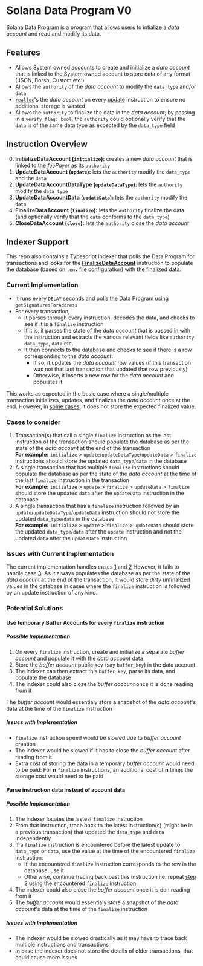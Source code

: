 # Solana Data Program V0

Solana Data Program is a program that allows users to intialize a _data account_ and read and modify its data.

## Features

- Allows System owned accounts to create and initialize a _data account_ that is linked to the System owned account to store data of any format (JSON, Borsh, Custom etc.)
- Allows the `authority` of the _data account_ to modify the `data_type` and/or `data`
- [`realloc`](https://docs.rs/solana-sdk/latest/solana_sdk/account_info/struct.AccountInfo.html#method.realloc)'s the _data account_ on every [update](#instruction-overview) instruction to ensure no additional storage is wasted
- Allows the `authority` to finalize the data in the _data account_; by passing in a `verify_flag: bool`, the `authority` could optionally verify that the `data` is of the same data type as expected by the `data_type` field

## Instruction Overview

0. **InitializeDataAccount (`initialize`):** creates a new _data account_ that is linked to the _feePayer_ as its `authority`
1. **UpdateDataAccount (`update`):** lets the `authority` modify the `data_type` and the `data`
2. **UpdateDataAccountDataType (`updateDataType`):** lets the `authority` modify the `data_type`
3. **UpdateDataAccountData (`updateData`):** lets the `authority` modify the `data`
4. **FinalizeDataAccount (`finalize`):** lets the `authority` finalize the data (and optionally verify that the `data` conforms to the `data_type`)
5. **CloseDataAccount (`close`):** lets the `authority` close the _data account_

## Indexer Support

This repo also contains a Typescript indexer that polls the Data Program for transactions and looks for the [**FinalizeDataAccount**](#instruction-overview) instruction to populate the database (based on `.env` file configuration) with the finalized data.

### Current Implementation

- It runs every `DELAY` seconds and polls the Data Program using `getSignaturesForAddress`
- For every transaction,
  - It parses through every instruction, decodes the data, and checks to see if it is a `finalize` instruction
  - If it is, it parses the state of the _data account_ that is passed in with the instruction and extracts the various relevant fields like `authority`, `data_type`, `data` etc.
  - It then connects to the database and checks to see if there is a row corresponding to the _data account_:
    - If so, it updates the _data account_ row values (if this transaction was not that last transaction that updated that row previously)
    - Otherwise, it inserts a new row for the _data account_ and populates it

This works as expected in the basic case where a single/multiple transaction initializes, updates, and finalizes the _data account_ once at the end.
However, in [some cases](#issues-with-current-implementation), it does not store the expected finalized value.

### Cases to consider

1. <a name="case-1"></a> Transaction(s) that call a single `finalize` instruction as the last instruction of the transaction should populate the database as per the state of the _data account_ at the end of the transaction
   <br>**For example:** `initialize` > `update`/`updateDataType`/`updateData` > `finalize` instructions should store the updated `data_type`/`data` in the database
2. <a name="case-2"></a> A single transaction that has multiple `finalize` instructions should populate the database as per the state of the _data account_ at the time of the last `finalize` instruction in the transaction
   <br>**For example:** `initialize` > `update` > `finalize` > `updateData` > `finalize` should store the updated `data` after the `updateData` instruction in the database
3. <a name="case-3"></a> A single transaction that has a `finalize` instruction followed by an `update`/`updateDataType`/`updateData` instruction should not store the updated `data_type`/`data` in the database
   <br>**For example:** `initialize` > `update` > `finalize` > `updateData` should store the updated `data_type`/`data` after the `update` instruction and not the updated `data` after the `updateData` instruction

### Issues with Current Implementation

The current implementation handles cases [1](#case-1) and [2](#case-2)
However, it fails to handle case [3](#case-3). As it always populates the database as per the state of the _data account_ at the end of the transaction, it would store _dirty_ unfinalized values in the database in cases where the `finalize` instruction is followed by an update instruction of any kind.

### Potential Solutions

#### Use temporary Buffer Accounts for every `finalize` instruction

##### Possible Implementation

1.  On every `finalize` instruction, create and initialize a separate _buffer account_ and populate it with the _data account_ data
2.  Store the _buffer account_ public key (say `buffer_key`) in the data account
3.  The indexer can then extract this `buffer_key`, parse its data, and populate the database
4.  The indexer could also close the _buffer account_ once it is done reading from it

The _buffer account_ would essentialy store a snapshot of the _data account_'s data at the time of the `finalize` instruction

##### Issues with Implementation

- `finalize` instruction speed would be slowed due to _buffer account_ creation
- The indexer would be slowed if it has to close the _buffer account_ after reading from it
- Extra cost of storing the data in a temporary _buffer account_ would need to be paid:
  For **n** `finalize` instructions, an additional cost of **n** times the storage cost would need to be paid

#### Parse instruction data instead of account data

##### Possible Implementation

1.  The indexer locates the lastest `finalize` instruction
2.  <a name="step-2"></a>From that instruction, trace back to the latest instruction(s) (might be in a previous transaction) that updated the `data_type` and `data` independently
3.  If a `finalize` instruction is encountered before the latest update to `data_type` or `data`, use the value at the time of the encountered `finalize` instruction:
    - If the encountered `finalize` instruction corresponds to the row in the database, use it
    - Otherwise, continue tracing back past this instruction i.e. repeat [step 2](#step-2) using the encountered `finalize` instruction
4.  The indexer could also close the _buffer account_ once it is don reading from it
5.  The _buffer account_ would essentialy store a snapshot of the _data account_'s data at the time of the `finalize` instruction

##### Issues with Implementation

- The indexer would be slowed drastically as it may have to trace back multiple instructions and transactions
- In case the indexer does not store the details of older transactions, that could cause more issues
